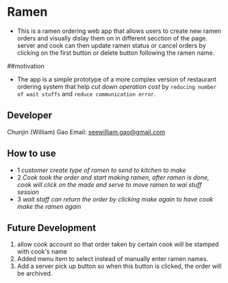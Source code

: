 # Ramen 
* This is a ramen ordering web app that allows users to create new ramen orders and visually dislay them on in different secction of the page. server and cook can then update ramen status or cancel orders by clicking on the first button or delete button following the ramen name.

##motivation
* The app is a simple prototype of a more complex version of restaurant ordering system that help _cut down operation cost_ by `reducing number of wait stuffs` and `reduce communication error`.

## Developer 
Chunjin (William) Gao
Email: seewilliam.gao@gmail.com 

## How to use

* 1 _customer create type of ramen to send to kitchen to make_ 
* 2 _Cook took the order and start making ramen, after ramen is done, cook will click on the made and serve to move ramen to wai stuff session_
* 3 _wait staff can return the order by clicking make again to have cook make the ramen again_

## Future Development

1. allow cook account so that order taken by certain cook will be stamped with cook's name
2. Added menu item to select instead of manually enter ramen names.
3. Add a server pick up button so when this button is clicked, the order will be archived.

